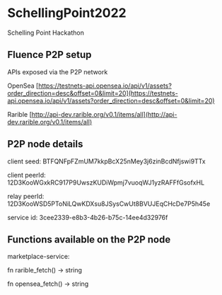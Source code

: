 # SchellingPoint2022
Schelling Point Hackathon 


## Fluence P2P setup

APIs exposed via the P2P network

OpenSea [https://testnets-api.opensea.io/api/v1/assets?order_direction=desc&offset=0&limit=20](https://testnets-api.opensea.io/api/v1/assets?order_direction=desc&offset=0&limit=20)

Rarible [http://api-dev.rarible.org/v0.1/items/all](http://api-dev.rarible.org/v0.1/items/all)

## P2P node details


client seed: BTFQNFpFZmUM7kkpBcX25nMey3j6zinBcdNfjswi9TTx

client peerId: 12D3KooWGxkRC917P9UwszKUDiWpmj7vuoqWJ1yzRAFFfGsofxHL

relay peerId: 12D3KooWSD5PToNiLQwKDXsu8JSysCwUt8BVUJEqCHcDe7P5h45e

service id: 3cee2339-e8b3-4b26-b75c-14ee4d32976f



## Functions available on the P2P node

marketplace-service:

  fn rarible_fetch() -> string
  
  fn opensea_fetch() -> string
